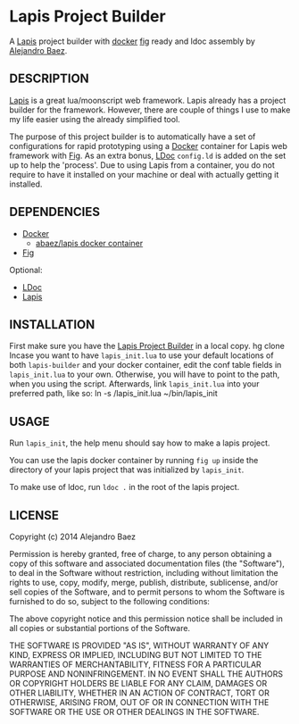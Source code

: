 Lapis Project Builder
======================
A [Lapis](http://leafo.net/lapis/) project builder with [docker](https://www.docker.com/)
 [fig](http://www.fig.sh/) ready and ldoc assembly by
[Alejandro Baez](https://twitter.com/a_baez).

## DESCRIPTION
[Lapis](http://leafo.net/lapis) is a great lua/moonscript web framework. Lapis
already has a project builder for the framework. However, there are couple of
things I use to make my life easier using the already simplified tool.

The purpose of this project builder is to automatically have a set of
configurations for rapid prototyping using a
[Docker](https://www.docker.com/) container for Lapis
 web framework with [Fig](http://www.fig.sh/). As an extra bonus, [LDoc](http://stevedonovan.github.io/ldoc/index.html)
 `config.ld` is added on the set up to help the 'process'. Due to using Lapis
 from a container, you do not require to have it installed on your machine or
 deal with actually getting it installed.

## DEPENDENCIES

*   [Docker](https://www.docker.com/)
    *   [abaez/lapis docker container](https://github.com/abaez/docker-lapis)
*   [Fig](http://www.fig.sh/)

Optional:

*   [LDoc](http://stevedonovan.github.io/ldoc/index.html)
*   [Lapis](http://leafo.net/lapis/)

## INSTALLATION
First make sure you have the [Lapis Project Builder]() in a local copy.
    hg clone <lapis-builder> <your location>
Incase you want to have `lapis_init.lua` to use your default locations of both
`lapis-builder` and your docker container, edit the conf table fields in
`lapis_init.lua` to your own. Otherwise, you will have to point to the path,
when you using the script. Afterwards, link `lapis_init.lua` into your
preferred path, like so:
    ln -s <lapis-builder literal location>/lapis_init.lua ~/bin/lapis_init

## USAGE
Run `lapis_init`, the help menu should say how to make a lapis project.

You can use the lapis docker container by running `fig up` inside the
directory of your lapis project that was initialized by `lapis_init`.

To make use of ldoc, run `ldoc .` in the root of the lapis project.


## LICENSE
Copyright (c) 2014 Alejandro Baez

Permission is hereby granted, free of charge, to any person obtaining a copy
of this software and associated documentation files (the "Software"), to deal
in the Software without restriction, including without limitation the rights
to use, copy, modify, merge, publish, distribute, sublicense, and/or sell
copies of the Software, and to permit persons to whom the Software is
furnished to do so, subject to the following conditions:

The above copyright notice and this permission notice shall be included in
all copies or substantial portions of the Software.

THE SOFTWARE IS PROVIDED "AS IS", WITHOUT WARRANTY OF ANY KIND, EXPRESS OR
IMPLIED, INCLUDING BUT NOT LIMITED TO THE WARRANTIES OF MERCHANTABILITY,
FITNESS FOR A PARTICULAR PURPOSE AND NONINFRINGEMENT. IN NO EVENT SHALL THE
AUTHORS OR COPYRIGHT HOLDERS BE LIABLE FOR ANY CLAIM, DAMAGES OR OTHER
LIABILITY, WHETHER IN AN ACTION OF CONTRACT, TORT OR OTHERWISE, ARISING FROM,
OUT OF OR IN CONNECTION WITH THE SOFTWARE OR THE USE OR OTHER DEALINGS IN
THE SOFTWARE.


